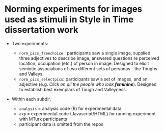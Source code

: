 # Norming experiments for images used as stimuli in Style in Time dissertation work

* Two experiments:
  * `norm_pics_freechoice` : participants saw a single image, supplied three adjectives to describe image, answered questions re perceived location, occupation (etc.) of person in image. Designed to elicit semiotic associations of two different sets of personas - the Toughs and Valleys. 
  * `norm_pics_selectpics`: participants saw a set of images, and an adjective (e.g. *Click on all the people who look **feminine***). Designed to establish best exemplars of Tough and Valleyness.

* Within each subdir, 
  * `analysis` = analysis code (R) for experimental data
  * `exp` = experimental code (Javascript/HTML) for running experiment with MTurk participants
  * participant data is omitted from the repos